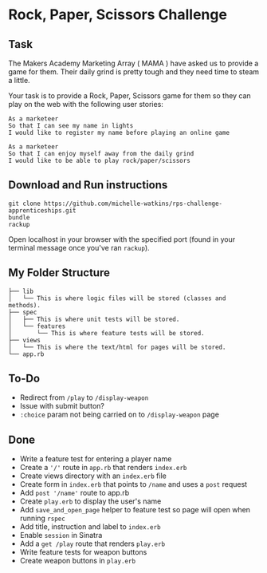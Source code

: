 # Rock, Paper, Scissors Challenge

## Task
The Makers Academy Marketing Array ( MAMA ) have asked us to provide a game for them. Their daily grind is pretty tough and they need time to steam a little.

Your task is to provide a Rock, Paper, Scissors game for them so they can play on the web with the following user stories:
```
As a marketeer
So that I can see my name in lights
I would like to register my name before playing an online game

As a marketeer
So that I can enjoy myself away from the daily grind
I would like to be able to play rock/paper/scissors
```

## Download and Run instructions
```
git clone https://github.com/michelle-watkins/rps-challenge-apprenticeships.git
bundle 
rackup
```
Open localhost in your browser with the specified port (found in your terminal message once you've ran `rackup`).

## My Folder Structure
```
├── lib
│   └── This is where logic files will be stored (classes and methods).
├── spec
│   ├── This is where unit tests will be stored.
│   └── features
│       └── This is where feature tests will be stored.
├── views
│   └── This is where the text/html for pages will be stored.
└── app.rb 
```

## To-Do
* Redirect from `/play` to `/display-weapon`
* Issue with submit button?
* `:choice` param not being carried on to `/display-weapon` page


## Done
* Write a feature test for entering a player name
* Create a `'/'` route in `app.rb` that renders `index.erb`
* Create views directory with an `index.erb` file
* Create form in `index.erb` that points to `/name` and uses a `post` request
* Add `post '/name'` route to app.rb
* Create `play.erb` to display the user's name
* Add `save_and_open_page` helper to feature test so page will open when running `rspec`
* Add title, instruction and label to `index.erb`
* Enable `session` in Sinatra
* Add a `get /play` route that renders `play.erb` 
* Write feature tests for weapon buttons
* Create weapon buttons in `play.erb`